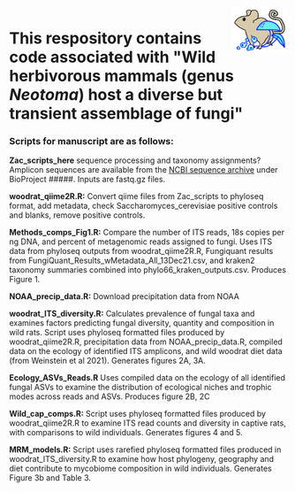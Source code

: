 <img align="right" src="https://github.com/SBWeinstein/Neotoma_fungi/blob/main/github_graphic-01.svg" width="20%">

# This respository contains code associated with "Wild herbivorous mammals (genus *Neotoma*) host a diverse but transient assemblage of fungi"

### Scripts for manuscript are as follows:

**Zac_scripts_here** sequence processing and taxonomy assignments? Amplicon sequences are available from the [NCBI sequence archive](https://www.ncbi.nlm.nih.gov/sra) under BioProject #####. Inputs are fastq.gz files. 

**woodrat_qiime2R.R:** Convert qiime files from Zac_scripts to phyloseq format, add metadata, check Saccharomyces_cerevisiae positive controls and blanks, remove positive controls. 

**Methods_comps_Fig1.R:** Compare the number of ITS reads, 18s copies per ng DNA, and percent of metagenomic reads assigned to fungi. Uses ITS data from phyloseq outputs from woodrat_qiime2R.R, Fungiquant results from FungiQuant_Results_wMetadata_All_13Dec21.csv, and kraken2 taxonomy summaries combined into phylo66_kraken_outputs.csv. Produces Figure 1.

**NOAA_precip_data.R:** Download precipitation data from NOAA 

**woodrat_ITS_diversity.R:** Calculates prevalence of fungal taxa and examines factors predicting fungal diversity, quantity and composition in wild rats. Script uses phyloseq formatted files produced by woodrat_qiime2R.R, precipitation data from NOAA_precip_data.R, compiled data on the ecology of identified ITS amplicons, and wild woodrat diet data (from Weinstein et al 2021). Generates figures 2A, 3A.

**Ecology_ASVs_Reads.R** Uses compiled data on the ecology of all identified fungal ASVs to examine the distribution of ecological niches and trophic modes across reads and ASVs.  Produces figure 2B, 2C
 
**Wild_cap_comps.R:** Script uses phyloseq formatted files produced by woodrat_qiime2R.R to examine ITS read counts and diversity in captive rats, with comparisons to wild individuals. Generates figures 4 and 5.

**MRM_models.R:** Script uses rarefied phyloseq formatted files produced in woodrat_ITS_diversity.R to examine how host phylogeny, geography and diet contribute to mycobiome composition in wild individuals. Generates Figure 3b and Table 3.

